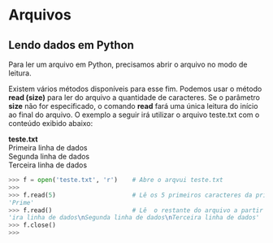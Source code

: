 # Arquivos

## Lendo dados em Python

Para ler um arquivo em Python, precisamos abrir o arquivo no modo de leitura.

Existem vários métodos disponíveis para esse fim. Podemos usar o método **read (size)** para ler do arquivo a quantidade de caracteres. 
Se o parâmetro **size** não for especificado, o comando **read** fará uma única leitura do início ao final do arquivo.
O exemplo a seguir irá utilizar o arquivo teste.txt com o conteúdo exibido abaixo:<br>

**teste.txt**<br>
Primeira linha de dados<br>
Segunda linha de dados<br>
Terceira linha de dados<br>

``` python
>>> f = open('teste.txt', 'r')    # Abre o arqvui teste.txt
>>> 
>>> f.read(5)                     # Lê os 5 primeiros caracteres da primeira linha
'Prime'
>>> f.read()                      # Lê  o restante do arquivo a partir do 6º caracter da primeira linha até o final do arquivo
'ira linha de dados\nSegunda linha de dados\nTerceira linha de dados'
>>> f.close()
>>> 
```` 
